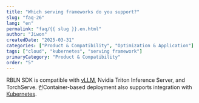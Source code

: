 ```yaml
---
title: "Which serving frameworks do you support?"
slug: "faq-26"
lang: "en"
permalink: "faq/{{ slug }}.en.html"
author: "Jiwon"
createdDate: "2025-03-31"
categories: ["Product & Compatibility", "Optimization & Application"]
tags: ["cloud", "kubernetes", "serving framework"]
primaryCategory: "Product & Compatibility"
order: "5"
---
```


RBLN SDK is compatible with <a href="https://docs.rbln.ai/en/software/model_serving/vllm_support/vllm-rbln.html" class="underline" target="_blank">vLLM</a>, Nvidia Triton Inference Server, and TorchServe. 컨Container-based deployment also supports integration with <a href="https://github.com/rebellions-sw/rebel-k8s-device-plugin" class="underline" target="_blank">Kubernetes</a>.